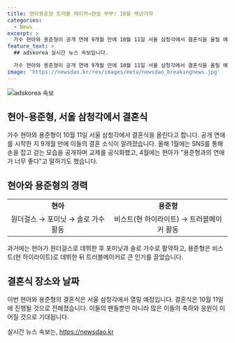 ```yaml
---
title: 현아용준형 트러블 메이커→현실 부부! 10월 백년가약
categories:
  - News
excerpt: >
  가수 현아와 용준형이 공개 연애 9개월 만에 10월 11일 서울 삼청각에서 결혼식을 올릴 예정이다. 이들은 SNS를 통해 사진을 올리며 교제를 공개하고, 현아는 용준형과의 연애를 통해 용기를 얻었다고 밝혔다. 두 사람은 걸그룹 포미닛과 비스트 멤버로 활약한 후 트러블메이커로 유명세를 얻었다. 함께한 시간동안 히트곡을 낳으며 팬들에게 사랑을 받았다.
feature_text: >
  ## adskorea 실시간 뉴스 속보입니다.

  가수 현아와 용준형이 공개 연애 9개월 만에 10월 11일 서울 삼청각에서 결혼식을 올릴 예정이다. 이들은 SNS를 통해 사진을 올리며 교제를 공개하고, 현아는 용준형과의 연애를 통해 용기를 얻었다고 밝혔다. 두 사람은 걸그룹 포미닛과 비스트 멤버로 활약한 후 트러블메이커로 유명세를 얻었다. 함께한 시간동안 히트곡을 낳으며 팬들에게 사랑을 받았다.
image: 'https://newsdao.kr/res/images/meta/newsdao_breakingnews.jpg'
---
```


<p><img src="https://newsdao.kr/res/images/meta/newsdao_breakingnews.jpg" alt="adskorea 속보" /></p>

<h2 data-ke-size="size26">현아-용준형, 서울 삼청각에서 결혼식</h2>

<p data-ke-size="size16">가수 현아와 용준형이 10월 11일 서울 삼청각에서 결혼식을 올린다고 합니다. 공개 연애를 시작한 지 9개월 만에 이들의 결혼 소식이 알려졌습니다. 올해 1월에는 SNS를 통해 손을 잡고 걷는 모습을 공개하며 교제를 공식화했고, 4월에는 현아가 "용준형과의 연애가 너무 좋다"고 말하기도 했습니다. </p>

<h2 data-ke-size="size26">현아와 용준형의 경력</h2>

<table>
    <tbody>
        <tr>
            <td style="text-align: center; height: 17px;"><b>현아</b></td>
            <td style="text-align: center; height: 17px;"><b>용준형</b></td>
        </tr>
        <tr>
            <td style="text-align: center; height: 17px;">원더걸스 → 포미닛 → 솔로 가수 활동</td>
            <td style="text-align: center; height: 17px;">비스트(현 하이라이트) → 트러블메이커 활동</td>
        </tr>
    </tbody>
</table>

<p data-ke-size="size16">과거에는 현아가 원더걸스로 데뷔한 후 포미닛과 솔로 가수로 활약하고, 용준형은 비스트(현 하이라이트)로 데뷔한 뒤 트러블메이커로 큰 인기를 끌었습니다.</p>

<h2 data-ke-size="size26">결혼식 장소와 날짜</h2>

<p data-ke-size="size16">이번 현아와 용준형의 결혼식은 서울 삼청각에서 열릴 예정입니다. 결혼식은 10월 11일에 진행될 것으로 전해졌습니다. 이들의 팬들뿐만 아니라 많은 이들의 축하와 응원이 이어질 것으로 기대됩니다.</p>
실시간 뉴스 속보는, <a href="https://newsdao.kr" rel="dofollow">https://newsdao.kr</a>



